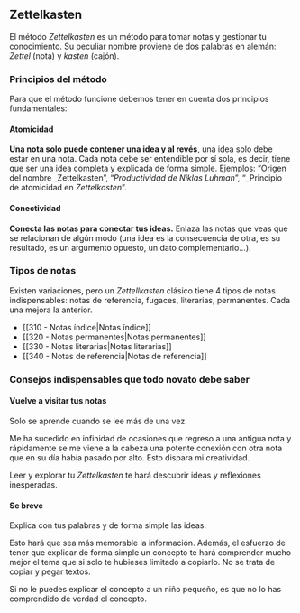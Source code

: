 ## Zettelkasten

El método _Zettelkasten_ es un método para tomar notas y gestionar tu conocimiento. Su peculiar nombre proviene de dos palabras en alemán: _Zettel_ (nota) y _kasten_ (cajón). 

### Principios del método

Para que el método funcione debemos tener en cuenta dos principios fundamentales:

#### Atomicidad

**Una nota solo puede contener una idea y al revés**, una idea solo debe estar en una nota. Cada nota debe ser entendible por sí sola, es decir, tiene que ser una idea completa y explicada de forma simple. Ejemplos: “Origen del nombre _Zettelkasten”, “_Productividad de Niklas Luhman_”, “_Principio de atomicidad en _Zettelkasten_”.

#### Conectividad

**Conecta las notas para conectar tus ideas.** Enlaza las notas que veas que se relacionan de algún modo (una idea es la consecuencia de otra, es su resultado, es un argumento opuesto, un dato complementario…).


### Tipos de notas

Existen variaciones, pero un _Zettellkasten_ clásico tiene 4 tipos de notas indispensables: notas de referencia, fugaces, literarias, permanentes. Cada una mejora la anterior.


- [[310 - Notas índice|Notas índice]]
- [[320 - Notas permanentes|Notas permanentes]]
- [[330 - Notas literarias|Notas literarias]]
- [[340 - Notas de referencia|Notas de referencia]]


### Consejos indispensables que todo novato debe saber

#### Vuelve a visitar tus notas

Solo se aprende cuando se lee más de una vez.

Me ha sucedido en infinidad de ocasiones que regreso a una antigua nota y rápidamente se me viene a la cabeza una potente conexión con otra nota que en su día había pasado por alto. Esto dispara mi creatividad.

Leer y explorar tu _Zettelkasten_ te hará descubrir ideas y reflexiones inesperadas.

#### Se breve

Explica con tus palabras y de forma simple las ideas.

Esto hará que sea más memorable la información. Además, el esfuerzo de tener que explicar de forma simple un concepto te hará comprender mucho mejor el tema que si solo te hubieses limitado a copiarlo. No se trata de copiar y pegar textos.

Si no le puedes explicar el concepto a un niño pequeño, es que no lo has comprendido de verdad el concepto.